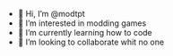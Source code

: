 - 👋 Hi, I’m @modtpt
- 👀 I’m interested in modding games
- 🌱 I’m currently learning how to code
- 💞️ I’m looking to collaborate whit no one

<!---
modtpt/modtpt is a ✨ special ✨ repository because its `README.md` (this file) appears on your GitHub profile.
You can click the Preview link to take a look at your changes.
--->

